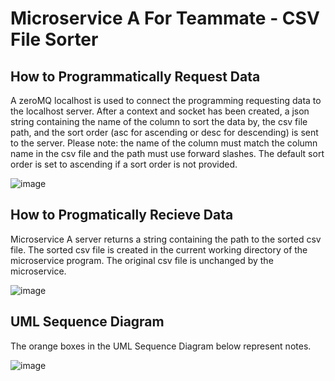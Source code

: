 # Microservice A For Teammate - CSV File Sorter
## **How to Programmatically Request Data**

A zeroMQ localhost is used to connect the programming requesting data to the localhost server. After a context and socket has been created, a json string containing the name of the column to sort the data by, the csv file path, and the sort order (asc for ascending or desc for descending) is sent to the server.  Please note: the name of the column must match the column name in the csv file and the path must use forward slashes.  The default sort order is set to ascending if a sort order is not provided.

![image](https://github.com/user-attachments/assets/1e8854b6-5985-445a-9e95-222fa1202646)


## **How to Progmatically Recieve Data**

  Microservice A server returns a string containing the path to the sorted csv file.  The sorted csv file is created in the current working directory of the microservice program. The original csv file is unchanged by the microservice.

   ![image](https://github.com/user-attachments/assets/76e30f89-6b7f-4559-a271-ec2e039c8443)

## **UML Sequence Diagram**

  The orange boxes in the UML Sequence Diagram below represent notes.

![image](https://github.com/user-attachments/assets/fbd556f2-79b9-4703-95f0-40f089fe8ad7)



